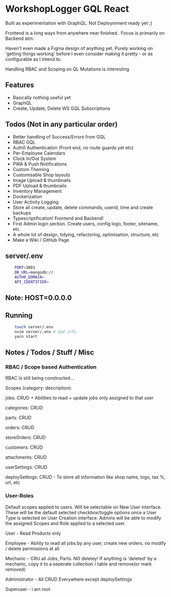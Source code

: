 # WorkshopLogger GQL React

Built as experimentation with GraphQL. Not Deploymment ready yet ;)

Frontend is a long ways from anywhere near finished.. Focus is primarily on Backend atm.

Haven't even made a Figma design of anything yet. Purely working on 'getting things working' before I even consider making it pretty - or as configurable as I intend to.

Handling RBAC and Scoping on QL Mutations is interesting

## Features

- Basically nothing useful yet
- GraphQL
- Create, Update, Delete WS GQL Subscriptions

## Todos (Not in any particular order)

- Better handling of Success/Errors from GQL
- RBAC GQL
- Auth0 Authentication (Front end, no route guards yet etc)
- Per-Employee Calendars
- Clock In/Out System
- PWA & Push Notifications
- Custom Theming
- Customisable Shop layouts
- Image Upload & thumbnails
- PDF Upload & thumbnails
- Inventory Management
- Dockerization
- User Activity Logging
- Store all create, update, delete commands, userid, time and create backups
- Typescriptification! Frontend and Backend!
- First Admin login section. Create users, config logo, footer, sitename, etc
- A whole lot of design, tidying, refactoring, optimisation, structure, etc
- Make a Wiki / GitHub Page

## server/.env

```bash
    PORT=3001
    DB_URL=mongodb://
    AUTH0_DOMAIN=
    API_IDENTIFIER=
```

## Note: HOST=0.0.0.0

## Running

```bash
    touch server/.env
    nvim server/.env # add info
    yarn start
```

## Notes / Todos / Stuff / Misc

### RBAC / Scope based Authentication

RBAC Is still being constructed...

Scopes (category: description):

jobs: CRUD + Abilities to read + update jobs only assigned to that user

categories: CRUD

parts: CRUD

orders: CRUD

storeOrders: CRUD

customers: CRUD

attachments: CRUD

userSettings: CRUD

deploySettings: CRUD - To store all information like shop name, logo, tax %, url, etc

### User-Roles

Default scopes applied to users. Will be selectable on New User interface. These will be the default selected checkbox/toggle options once a User Type is selected on User Creation interface. Admins will be able to modify the assigned Scopes and Role applied to a selected user.

User - Read Products only

Employee - Ability to read all jobs by any user, create new orders. no modify / delete permissions at all

Mechanic - CRU all Jobs, Parts. NO deletey! If anything is 'deleted' by a mechanic, copy it to a seperate collection / table and remove(or mark removed)

Administrator - All CRUD Everywhere except deploySettings

Superuser - i am root
